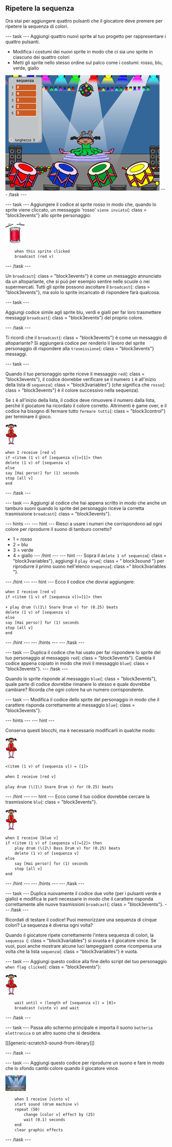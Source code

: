 ## Ripetere la sequenza

Ora stai per aggiungere quattro pulsanti che il giocatore deve premere per ripetere la sequenza di colori.

\--- task \--- Aggiungi quattro nuovi sprite al tuo progetto per rappresentare i quattro pulsanti.

+ Modifica i costumi dei nuovi sprite in modo che ci sia uno sprite in ciascuno dei quattro colori
+ Metti gli sprite nello stesso ordine sul palco come i costumi: rosso, blu, verde, giallo

![screenshot](images/colour-drums.png) \--- /task \---

\--- task \--- Aggiungere il codice al sprite rosso in modo che, quando lo sprite viene cliccato, un messaggio 'rosso' `viene inviato`{: class = "block3events"} allo sprite personaggio:

![tamburo-rosso](images/red_drum.png)

```blocks3
    when this sprite clicked
    broadcast (red v)
```

\--- /task \---

Un `broadcast`{: class = "block3events"} è come un messaggio annunciato da un altoparlante, che si può per esempio sentire nelle scuole o nei supermercati. Tutti gli sprite possono ascoltare il `broadcast`{: class = "block3events"}, ma solo lo sprite incaricato di rispondere farà qualcosa.

\--- task \---

Aggiungi codice simile agli sprite blu, verdi e gialli per far loro trasmettere messaggi `broadcast`{: class = "block3events"} del proprio colore.

\--- /task \---

Ti ricordi che il `broadcast`{: class = "block3events"} è come un messaggio di altoparlante? Si aggiungerà codice per renderlo il lavoro del sprite personaggio di rispondere alla `trasmissione`{: class = "block3events"} messaggi.

\--- task \---

Quando il tuo personaggio sprite riceve il messaggio `red`{: class = "block3events"}, il codice dovrebbe verificare se il numero `1` è all'inizio della lista di `sequenza`{: class = "block3variables"} (che significa che `rosso`{: class = "block3events"} è il colore successivo nella sequenza).

Se `1` è all'inizio della lista, il codice deve rimuovere il numero dalla lista, perché il giocatore ha ricordato il colore corretto. Altrimenti è game over, e il codice ha bisogno di fermare tutto `fermare tutti`{: class = "block3control"} per terminare il gioco.

![ballerina](images/ballerina.png)

```blocks3
when I receive [red v]
if <(item (1 v) of [sequenza v])=[1]> then
delete (1 v) of [sequenza v]
else
say [Hai perso!] for (1) seconds
stop [all v]
end
```

\--- /task \---

\--- task \--- Aggiungi al codice che hai appena scritto in modo che anche un tamburo suoni quando lo sprite del personaggio riceve la corretta trasmissione `broadcast`{: class = "block3events"}.

\--- hints \--- \--- hint \--- Riesci a usare i numeri che corrispondono ad ogni colore per riprodurre il suono di tamburo corretto?

+ 1 = rosso
+ 2 = blu
+ 3 = verde
+ 4 = giallo \--- /hint \--- \--- hint \--- Sopra il `delete 1 of sequenza`{: class = "block3variables"}, aggiungi il `play drum`{: class = " block3sound "} per riprodurre il primo suono nell'elenco `sequenza`{: class =" block3variables "}.

\--- /hint \--- \--- hint \--- Ecco il codice che dovrai aggiungere:

```blocks3
when I receive [red v]
if <(item (1 v) of [sequenza v])=[1]> then

+ play drum (\(1\) Snare Drum v) for (0.25) beats
delete (1 v) of [sequenza v]
else
say [Hai perso!] for (1) seconds
stop [all v]
end

```

\--- /hint \--- \--- /hints \--- \--- /task \---

\--- task \--- Duplica il codice che hai usato per far rispondere lo sprite del tuo personaggio al messaggio `red`{: class = "block3events"}. Cambia il codice appena copiato in modo che invii il messaggio `blue`{: class = "block3events"}. \--- /task \---

Quando lo sprite risponde al messaggio `blue`{: class = "block3events"}, quale parte di codice dovrebbe rimanere lo stesso e quale dovrebbe cambiare? Ricorda che ogni colore ha un numero corrispondente.

\--- task \--- Modifica il codice dello sprite del personaggio in modo che il carattere risponda correttamente al messaggio `blue`{: class = "block3events"}.

\--- hints \--- \--- hint \---

Conserva questi blocchi, ma è necessario modificarli in qualche modo:

![ballerina](images/ballerina.png)

```blocks3
<(item (1 v) of [sequenza v]) = [1]>

when I receive [red v]

play drum (\(1\) Snare Drum v) for (0.25) beats
```

\--- /hint \--- \--- hint \--- Ecco come il tuo codice dovrebbe cercare la trasmissione `blu`{: class = "block3events"}.

![ballerina](images/ballerina.png)

```blocks3
when I receive [blue v]
if <(item (1 v) of [sequenza v])=[2]> then
    play drum (\(2\) Bass Drum v) for (0.25) beats
    delete (1 v) of [sequenza v]
else
    say [Hai perso!] for (1) seconds
    stop [all v]
end
```

\--- /hint \--- \--- /hints \--- \--- /task \---

\--- task \--- Duplica nuovamente il codice due volte (per i pulsanti verde e giallo) e modifica le parti necessarie in modo che il carattere risponda correttamente alle nuove trasmissioni `broadcast`{: class = "block3events"}. \--- /task \---

Ricordati di testare il codice! Puoi memorizzare una sequenza di cinque colori? La sequenza è diversa ogni volta?

Quando il giocatore ripete correttamente l'intera sequenza di colori, la `sequenza `{: class = "block3variables"} si svuota e il giocatore vince. Se vuoi, puoi anche mostrare alcune luci lampeggianti come ricompensa una volta che la lista `sequenza`{: class = "block3variables"} è vuota.

\--- task \--- Aggiungi questo codice alla fine dello script del tuo personaggio `when flag clicked`{: class = "block3events"}:

![ballerina](images/ballerina.png)

```blocks3
    wait until < (length of [sequenza v]) = [0]>
    broadcast (vinto v) and wait
```

\--- /task \---

\--- task \--- Passa allo schermo principale e importa il suono `batteria elettronica` o un altro suono che si desidera.

[[[generic-scratch3-sound-from-library]]]

\--- /task \---

\--- task \--- Aggiungi questo codice per riprodurre un suono e fare in modo che lo sfondo cambi colore quando il giocatore vince.

![ballerina](images/stage.png)

```blocks3
    when I receive [vinto v]
    start sound (drum machine v)
    repeat (50)
        change [color v] effect by (25)
        wait (0.1) seconds
    end
    clear graphic effects
```

\--- /task \---